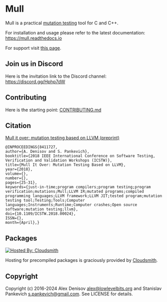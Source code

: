 # Mull

Mull is a practical [mutation testing](https://mull.readthedocs.io/en/latest/MutationTestingIntro.html) tool for C and C++.

For installation and usage please refer to the latest documentation: https://mull.readthedocs.io

For support visit [this page](https://mull.readthedocs.io/en/latest/Support.html).

## Join us in Discord

Here is the invitation link to the Discord channel: https://discord.gg/Hphp7dW

## Contributing

Here is the starting point: [CONTRIBUTING.md](CONTRIBUTING.md)

## Citation

[Mull it over: mutation testing based on LLVM (preprint)](https://lowlevelbits.org/pdfs/Mull_Mutation_2018.pdf)

```
@INPROCEEDINGS{8411727,
author={A. Denisov and S. Pankevich},
booktitle={2018 IEEE International Conference on Software Testing, Verification and Validation Workshops (ICSTW)},
title={Mull It Over: Mutation Testing Based on LLVM},
year={2018},
volume={},
number={},
pages={25-31},
keywords={just-in-time;program compilers;program testing;program verification;mutations;Mull;LLVM IR;mutated programs;compiled programming languages;LLVM framework;LLVM JIT;tested program;mutation testing tool;Testing;Tools;Computer languages;Instruments;Runtime;Computer crashes;Open source software;mutation testing;llvm},
doi={10.1109/ICSTW.2018.00024},
ISSN={},
month={April},}
```

## Packages

[![Hosted By: Cloudsmith](https://img.shields.io/badge/OSS%20hosting%20by-cloudsmith-blue?logo=cloudsmith&style=for-the-badge)](https://cloudsmith.com)

Hosting for precompiled packages is graciously provided by  [Cloudsmith](https://cloudsmith.com).

## Copyright

Copyright (c) 2016-2024 Alex Denisov <alex@lowlevelbits.org> and Stanislav Pankevich <s.pankevich@gmail.com>. See LICENSE for details.
